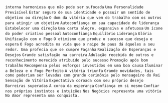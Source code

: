 `interna harmoniosa que não pode ser sufocada` `Uma Personalidade Previsível`
`Estar seguro de sua identidade e possuir um sentido de objetivo ou direção`
`O dom da vitória que vem do trabalho com os outros para atingir um objetivo`
`Autoconfiança em sua capacidade de liderança` `Estabelecer uma direção` `Uma
carta alegre, expansiva e afetuosa` `Um ícone do poder criativo pessoal`
`Autoconfiança` `Equilíbrio` `Liderança` `Glória` `Unificação com o Fogo` `O
otimismo que produz o sucesso que deseja e espera` `O Fogo acredita na vida
que o naipe de paus dá àqueles a seu redor. Uma profecia que se cumpre`
`Façanha` `Realização de Esperanças e Desejos` `Grande satisfação na carreira`
`Adulação recebida de outros e reconhecimento merecido atribuído pelo sucesso`
`Promoção após bom trabalho` `Recompensa pelos esforços investidos em uma boa
causa` `Iluminar a Beleza e o Fogo Perfeito` `A vitória triunfa` `Grande
novidades, tais como poderiam ser levadas com grande cerimônia pelo mensageiro
do Rei` `Sensação de Vitória` `Expectativa coroada com seu próprio desejo`
`Barreiras superadas` `A coroa da esperança` `Confiança em si mesmo` `Confiar
nos próprios instintos e intuições` `Nos Negócios representa uma vitória` `No
Amor representa uma conquista.`

